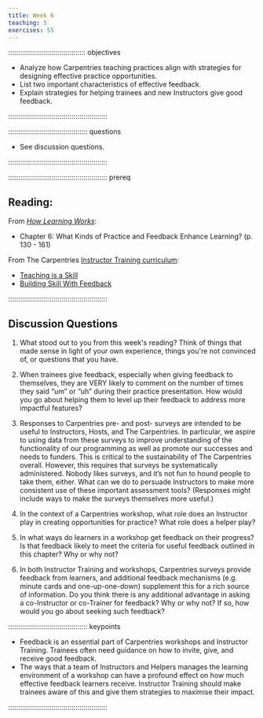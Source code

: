 ```yaml
---
title: Week 6
teaching: 5
exercises: 55
---
```


::::::::::::::::::::::::::::::::::::::: objectives

- Analyze how Carpentries teaching practices align with strategies for designing effective practice opportunities.
- List two important characteristics of effective feedback.
- Explain strategies for helping trainees and new Instructors give good feedback.

::::::::::::::::::::::::::::::::::::::::::::::::::

:::::::::::::::::::::::::::::::::::::::: questions

- See discussion questions.

::::::::::::::::::::::::::::::::::::::::::::::::::

:::::::::::::::::::::::::::::::::::::::::::::::::: prereq

## Reading:

From [*How Learning Works*](https://www.worldcat.org/title/how-learning-works-seven-research-based-principles-for-smart-teaching/oclc/468969206):

* Chapter 6: What Kinds of Practice and Feedback Enhance Learning? (p. 130 - 161)

From The Carpentries [Instructor Training curriculum](https://carpentries.github.io/instructor-training/instructor/index.html): 

* [Teaching is a Skill](https://carpentries.github.io/instructor-training/instructor/11-practice-teaching.html)
* [Building Skill With Feedback](https://carpentries.github.io/instructor-training/instructor/06-feedback.html)


::::::::::::::::::::::::::::::::::::::::::::::::::

## Discussion Questions

1. What stood out to you from this week's reading? Think of things that made sense in light of your own experience, things you're not convinced of, or questions that you have.

1. When trainees give feedback, especially when giving feedback to themselves, they are VERY likely to comment on the number of times they said “um” or “uh” during their practice presentation. How would you go about helping them to level up their feedback to address more impactful features?

1. Responses to Carpentries pre- and post- surveys are intended to be useful to Instructors, Hosts, and The Carpentries. In particular, we aspire to using data from these surveys to improve understanding of the functionality of our programming as well as promote our successes and needs to funders. This is critical to the sustainability of The Carpentries overall. However, this requires that surveys be systematically administered. Nobody likes surveys, and it’s not fun to hound people to take them, either. What can we do to persuade Instructors to make more consistent use of these important assessment tools? (Responses might include ways to make the surveys themselves more useful.)

1. In the context of a Carpentries workshop, what role does an Instructor play in creating opportunities for practice? What role does a helper play?

1. In what ways do learners in a workshop get feedback on their progress? Is that feedback likely to meet the criteria for useful feedback outlined in this chapter? Why or why not?

1. In both Instructor Training and workshops, Carpentries surveys provide feedback from learners, and additional feedback mechanisms (e.g. minute cards and one-up-one-down) supplement this for a rich source of information. Do you think there is any additional advantage in asking a co-Instructor or co-Trainer for feedback? Why or why not? If so, how would you go about seeking such feedback?


:::::::::::::::::::::::::::::::::::::::: keypoints

- Feedback is an essential part of Carpentries workshops and Instructor Training. Trainees often need guidance on how to invite, give, and receive good feedback.
- The ways that a team of Instructors and Helpers manages the learning environment of a workshop can have a profound effect on how much effective feedback learners receive. Instructor Training should make trainees aware of this and give them strategies to maximise their impact. 

::::::::::::::::::::::::::::::::::::::::::::::::::


